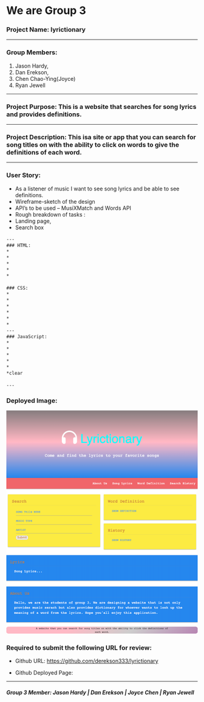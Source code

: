 # We are Group 3
### Project Name: lyrictionary
---
### Group Members: 
1. Jason Hardy, 
2. Dan Erekson, 
3. Chen Chao-Ying(Joyce)
4. Ryan Jewell
---
### Project Purpose: This is a website that searches for song lyrics and provides definitions.
---
### Project Description: This isa site or app that you can search for song titles on with the ability to click on words to give the definitions of each word.
---
### User Story:
* As a listener of music I want to see song lyrics and be able to see definitions. 
* Wireframe-sketch of the design
* API’s to be used – MusiXMatch and Words API
* Rough breakdown of tasks :
* Landing page,
* Search box
```
---
### HTML:
*
*
*
*
*

### CSS:
*
*
*
*
*
*
---
### JavaScript:
*
*
*
*
*
*clear

---
```
### Deployed Image: 
![Joyce's website screenshot can be found here.](./assets/Final-Screenshot.png)

### Required to submit the following URL for review:

* Github URL: 
https://github.com/derekson333/lyrictionary

* Github Deployed Page: 


---
<sub><h5>
Group 3 Member: Jason Hardy | 
Dan Erekson | Joyce Chen | Ryan Jewell<h5></sub>


<!-- This is a website that searches for song lyrics and provides definitions
Group 3 
Group Members – Jason Hardy, Dan Erekson, Chen Chao-Ying(Joyce), Ryan Jewell
Project title – Lyrictionary
Project Description – a site or app that you can search for song titles on with the ability to click on words to give the definitions of each word
User story – As a listener of music I want to see song lyrics and be able to see definitions.
Wireframe-sketch of the design
API’s to be used – MusiXMatch and Words API
Rough breakdown of tasks :
Landing page,
Search box
Git hub -->

